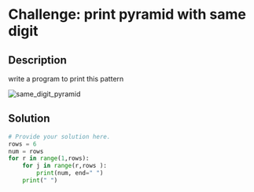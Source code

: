 # Challenge: print pyramid with same digit 
## Description

write a program to print this pattern

![same_digit_pyramid](https://github.com/user-attachments/assets/8632cc58-c416-471e-a95a-042e5106e019)

## Solution

```python
# Provide your solution here.
rows = 6
num = rows
for r in range(1,rows):
    for j in range(r,rows ):
        print(num, end=" ")
    print(" ")

    


